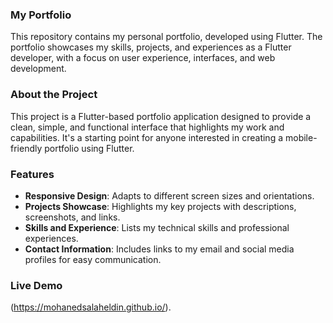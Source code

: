 ### My Portfolio

This repository contains my personal portfolio, developed using Flutter. The portfolio showcases my skills, projects, and experiences as a Flutter developer, with a focus on user experience, interfaces, and web development.

### About the Project

This project is a Flutter-based portfolio application designed to provide a clean, simple, and functional interface that highlights my work and capabilities. It's a starting point for anyone interested in creating a mobile-friendly portfolio using Flutter.

### Features

- **Responsive Design**: Adapts to different screen sizes and orientations.
- **Projects Showcase**: Highlights my key projects with descriptions, screenshots, and links.
- **Skills and Experience**: Lists my technical skills and professional experiences.
- **Contact Information**: Includes links to my email and social media profiles for easy communication.

### Live Demo
(https://mohanedsalaheldin.github.io/).
